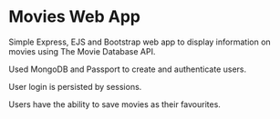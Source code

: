# Movies Web App

Simple Express, EJS and Bootstrap web app to display information on movies using The Movie Database API.

Used MongoDB and Passport to create and authenticate users.

User login is persisted by sessions.

Users have the ability to save movies as their favourites.
